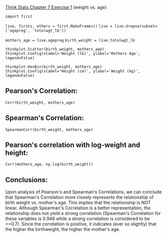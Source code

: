[Think Stats Chapter 7 Exercise 1](http://greenteapress.com/thinkstats2/html/thinkstats2008.html#toc70) (weight vs. age)

`import first`

`live, firsts, others = first.MakeFrames()`
`live = live.dropna(subset=['agepreg', 'totalwgt_lb'])`

`mothers_age = live.agepreg`
`birth_weight = live.totalwgt_lb`

`thinkplot.Scatter(birth_weight, mothers_age)`
`thinkplot.Config(xlabel='Weight (lb)',
                 ylabel='Mothers Age',
                 legend=False)`
                 
`thinkplot.HexBin(birth_weight, mothers_age)`
`thinkplot.Config(xlabel='Height (cm)',
                 ylabel='Weight (kg)',
                 legend=False)`
                 
## Pearson's Correlation:
`Corr(birth_weight, mothers_age)`

## Spearman's Correlation:
`SpearmanCorr(birth_weight, mothers_age)`

## Pearson's correlation with log-weight and height:
`Corr(mothers_age, np.log(birth_weight))`

## Conclusions:
Upon analysis of Pearson's and Spearman's Correlations, we can conclude that Spearman's Correlation more closely represents the relationship of birth weight vs. mother's age. This implies that the relationship is NOT linear.  Although Spearman's Correlation is a better representation, the relationship does not yield a strong correlation (Spearman's Correlation for these variables is 0.946 while a strong correlation is considered to be >=0.7). Since the correlation is positive, it indicates (ever so slightly) that the higher the birthweight, the higher the mother's age.
